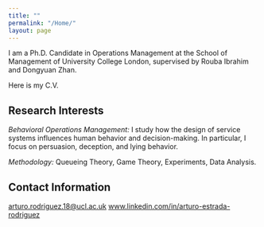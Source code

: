 ```yaml
---
title: ""
permalink: "/Home/"
layout: page
---
```


I am a Ph.D. Candidate in Operations Management at the School of Management of University College London, supervised by Rouba Ibrahim and Dongyuan Zhan. 

Here is my C.V.

## Research Interests

*Behavioral Operations Management:* I study how the design of service systems influences human behavior and decision-making. In particular, I focus on persuasion, deception, and lying behavior.

*Methodology:* Queueing Theory, Game Theory, Experiments, Data Analysis.

## Contact Information

arturo.rodriguez.18@ucl.ac.uk
www.linkedin.com/in/arturo-estrada-rodriguez


